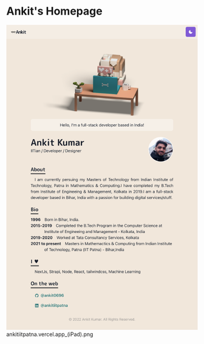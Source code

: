 # Ankit's Homepage

![Screenshot](<./public/images/ankitiitpatna.vercel.app_(iPad).png>)
ankitiitpatna.vercel.app\_(iPad).png

